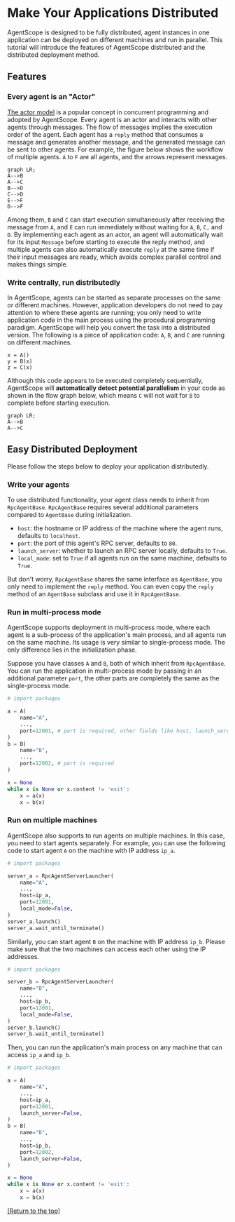 # Make Your Applications Distributed

AgentScope is designed to be fully distributed, agent instances in one application can be deployed on different machines and run in parallel. This tutorial will introduce the features of AgentScope distributed and the distributed deployment method.

## Features

### Every agent is an "Actor"

[The actor model](https://en.wikipedia.org/wiki/Actor_model) is a popular concept in concurrent programming and adopted by AgentScope. Every agent is an actor and interacts with other agents through messages. The flow of messages implies the execution order of the agent. Each agent has a `reply` method that consumes a message and generates another message, and the generated message can be sent to other agents. For example, the figure below shows the workflow of multiple agents. `A` to `F` are all agents, and the arrows represent messages.

```mermaid
graph LR;
A-->B
A-->C
B-->D
C-->D
E-->F
D-->F
```

Among them, `B` and `C` can start execution simultaneously after receiving the message from `A`, and `E` can run immediately without waiting for `A`, `B`, `C,` and `D`.
By implementing each agent as an actor, an agent will automatically wait for its input `Message` before starting to execute the reply method, and multiple agents can also automatically execute `reply` at the same time if their input messages are ready, which avoids complex parallel control and makes things simple.

### Write centrally, run distributedly

In AgentScope, agents can be started as separate processes on the same or different machines. However, application developers do not need to pay attention to where these agents are running; you only need to write application code in the main process using the procedural programming paradigm. AgentScope will help you convert the task into a distributed version. The following is a piece of application code: `A`, `B`, and `C` are running on different machines.

```
x = A()
y = B(x)
z = C(x)
```

Although this code appears to be executed completely sequentially, AgentScope will **automatically detect potential parallelism** in your code as shown in the flow graph below, which means `C` will not wait for `B` to complete before starting execution.

```mermaid
graph LR;
A-->B
A-->C
```

## Easy Distributed Deployment

Please follow the steps below to deploy your application distributedly.

### Write your agents

To use distributed functionality, your agent class needs to inherit from `RpcAgentBase`.
`RpcAgentBase` requires several additional parameters compared to `AgentBase` during initialization.

- `host`: the hostname or IP address of the machine where the agent runs, defaults to `localhost`.
- `port`: the port of this agent's RPC server, defaults to `80`.
- `launch_server`: whether to launch an RPC server locally, defaults to `True`.
- `local_mode`: set to `True` if all agents run on the same machine, defaults to `True`.

But don't worry, `RpcAgentBase` shares the same interface as `AgentBase`, you only need to implement the `reply` method. You can even copy the `reply` method of an `AgentBase` subclass and use it in `RpcAgentBase`.

### Run in multi-process mode

AgentScope supports deployment in multi-process mode, where each agent is a sub-process of the application's main process, and all agents run on the same machine.
Its usage is very similar to single-process mode. The only difference lies in the initialization phase.

Suppose you have classes `A` and `B`, both of which inherit from `RpcAgentBase`.
You can run the application in multi-process mode by passing in an additional parameter `port`, the other parts are completely the same as the single-process mode.

```python
# import packages

a = A(
    name="A",
    ...,
    port=12001, # port is required, other fields like host, launch_server and local_mode use the default value
)
b = B(
    name="B",
    ...,
    port=12002, # port is required
)

x = None
while x is None or x.content != 'exit':
    x = a(x)
    x = b(x)
```

### Run on multiple machines

AgentScope also supports to run agents on multiple machines. In this case, you need to start agents separately. For example, you can use the following code to start agent `A` on the machine with IP address `ip_a`.

```python
# import packages

server_a = RpcAgentServerLauncher(
    name="A",
    ...,
    host=ip_a,
    port=12001,
    local_mode=False,
)
server_a.launch()
server_a.wait_until_terminate()
```

Similarly, you can start agent `B` on the machine with IP address `ip_b`.
Please make sure that the two machines can access each other using the IP addresses.

```python
# import packages

server_b = RpcAgentServerLauncher(
    name="B",
    ...,
    host=ip_b,
    port=12001,
    local_mode=False,
)
server_b.launch()
server_b.wait_until_terminate()
```

Then, you can run the application's main process on any machine that can access `ip_a` and `ip_b`.

```python
# import packages

a = A(
    name="A",
    ...,
    host=ip_a,
    port=12001,
    launch_server=False,
)
b = B(
    name="B",
    ...,
    host=ip_b,
    port=12002,
    launch_server=False,
)

x = None
while x is None or x.content != 'exit':
    x = a(x)
    x = b(x)
```

[[Return to the top]](#make-your-applications-distributed)